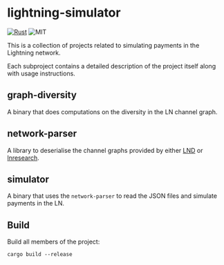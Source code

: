 # lightning-simulator

[![Rust](https://camo.githubusercontent.com/5782bcc58a7786e9a7d00e2cf45937db8a2598232d9524ec9dcd149c7218671b/68747470733a2f2f696d672e736869656c64732e696f2f62616467652f527573742d50726f6772616d6d696e672532304c616e67756167652d626c61636b3f7374796c653d666c6174266c6f676f3d72757374)](www.rust-lang.org)
![MIT](https://img.shields.io/badge/license-MIT-blue.svg)

This is a collection of projects related to simulating payments in the Lightning
network.

Each subproject contains a detailed description of the project itself along with
usage instructions.

## graph-diversity

A binary that does computations on the diversity in the LN channel graph.

## network-parser

A library to deserialise the channel graphs provided by either
[LND](https://lightning.engineering/api-docs/api/lnd/lightning/describe-graph/index.html)
or [lnresearch](https://github.com/lnresearch/topology).

## simulator

A binary that uses the `network-parser` to read the JSON files and simulate
payments in the LN.

## Build

Build all members of the project:

`cargo build --release`
